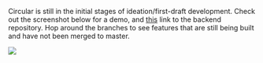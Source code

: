 Circular is still in the initial stages of ideation/first-draft development. Check out the screenshot below for a demo, and [this](https://github.com/critsmet/circular-back-end) link to the backend repository. Hop around the branches to see features that are still being built and have not been merged to master. 

![](https://res.cloudinary.com/apostrophe/image/upload/v1569949616/CircularDemo.gif)
